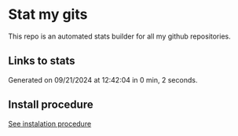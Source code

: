 # Stat my gits

This repo is an automated stats builder for all my github repositories.

## Links to stats


Generated on 09/21/2024 at 12:42:04 in 0 min, 2 seconds.

## Install procedure

[See instalation procedure](./src/install.md)
